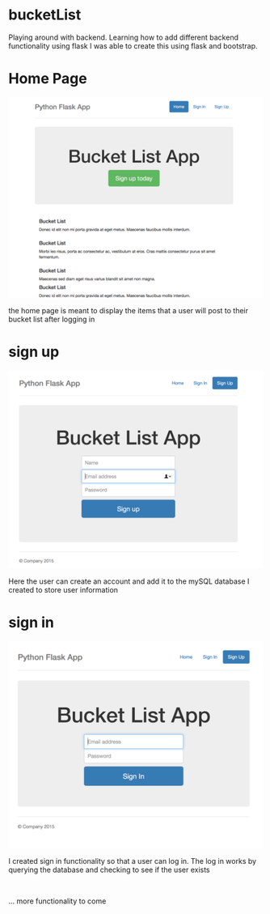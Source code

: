 # bucketList
Playing around with backend. Learning how to add different backend functionality using flask
I was able to create this using flask and bootstrap.
<h1>Home Page</h1>
<img src="./photos/homepage.png">
<p>the home page is meant to display the items that a user will post to their bucket list after logging in</p>
<h1>sign up</h1>
<img src="./photos/signup.png">
<p>Here the user can create an account and add it to the mySQL database I created to store user information</p>
<h1>sign in</h1>
<img src="./photos/signin.png">
<p> I created sign in functionality so that a user can log in. The log in works by querying the database and checking to see if the user exists</p>
<br>
<p>... more functionality to come</p>
